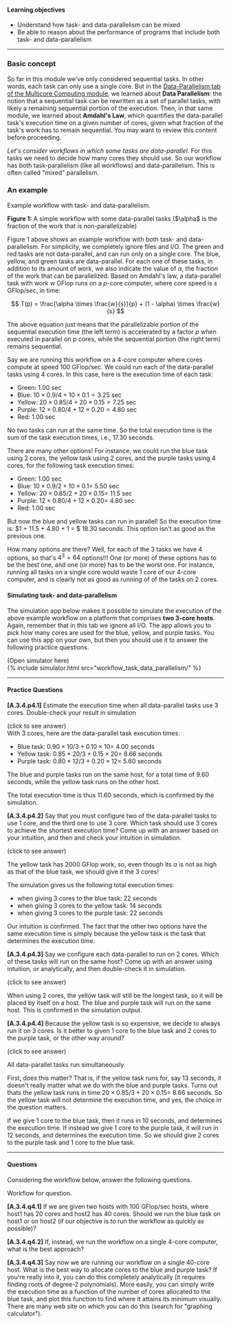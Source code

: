
#### Learning objectives

  - Understand how task- and data-parallelism can be mixed
  - Be able to reason about the performance of programs that include both task- and data-parallelism

---


### Basic concept

So far in this module we've only considered sequential tasks. In other words, each task can only use
a single core.  But in the [Data-Parallelism tab  of the Multicore Computing module]({{site.baseurl}}/pedagogic_modules/pdcc/multi_core_computing/#/data-parallelism), we 
learned about **Data Parallelism**: the notion that a sequential task can be rewritten as a set of
parallel tasks, with likely a remaining sequential portion of the execution. Then, in that same module,
we learned about **Amdahl's Law**, which quantifies the data-parallel task's execution time on a given
number of cores, given what fraction of the task's work has to remain sequential. You may want to 
review this content before proceeding. 

*Let's consider workflows in which  some tasks are data-parallel*. For this tasks we need to decide
how many cores they should use. So our workflow has both task-parallelism (like all workflows) and
data-parallelism. This is often called "mixed" parallelism. 

### An example


<object class="figure" type="image/svg+xml" data="{{ site.baseurl }}/public/img/workflows/workflow_task_data_parallelism_workflow.svg">Example workflow with task- and data-parallelism.</object>
<div class="caption"><strong>Figure 1:</strong> A simple workflow with some data-parallel tasks ($\alpha$ is the fraction of the work that is non-parallelizable)</div>

Figure 1 above shows an example workflow with both task- and data-parallelism. For simplicity, we completely ignore
files and I/O.  The green and red tasks are not data-parallel, and can run only on a single core.  The blue, yellow, and
green tasks are data-parallel. For each one of these tasks, in addition to its amount of work, we also indicate the value of $\alpha$,
the fraction of the work that can be parallelized. Based on Amdahl's law, a data-parallel task with
work $w$ GFlop runs on a $p$-core computer, where core speed is $s$ GFlop/sec, in time:

$$
T(p) = \frac{\alpha \times \frac{w}{s}}{p} + (1 - \alpha) \times \frac{w}{s}
$$

The above equation just means that the parallelizable portion of the sequential execution time (the left term) is accelerated
by a factor $p$ when executed in parallel on $p$ cores, while the sequential portion (the right term) remains sequential. 

Say we are running this workflow on a 4-core computer where cores compute at speed 100 GFlop/sec. 
We could run each of the data-parallel tasks using 4 cores. In this case, here is the execution time of each task:
 
  - Green: $1.00$ sec
  - Blue: $10 \times 0.9 / 4 + 10 \times 0.1 = 3.25$ sec
  - Yellow: $20 \times 0.85 / 4 + 20 \times 0.15 = 7.25$ sec
  - Purple: $12 \times 0.80 / 4 + 12 \times 0.20 = 4.80$ sec
  - Red: $1.00$ sec

No two tasks can run at the same time. So the total execution time is the sum of the task execution times, i.e., 17.30 seconds. 

There are many other options! For instance, we could run the blue task using 2 cores, the yellow task using 2 cores,
and the purple tasks using 4 cores, for the following task execution times:

  - Green: $1.00$ sec
  - Blue: $10 \times 0.9 / 2 + 10 \times 0.1 =$  5.50 sec
  - Yellow: $20 \times 0.85 / 2 + 20 \times 0.15 =$  11.5 sec
  - Purple: $12 \times 0.80 / 4 + 12 \times 0.20 =$ 4.80 sec
  - Red: $1.00$ sec

But now the blue and yellow tasks can run in parallel! So the execution time is:
$1 + 11.5 + 4.80 + 1 = $ 18.30 seconds.   This option isn't as good as the previous one. 

How many options are there? Well, for each of the 3 tasks we have 4 options, so that's $4^3 = 64$ options!!! One 
(or more) of these options has to be the best one, and one (or more) has to be the worst one. For instance, running all tasks on a single core would waste 1 core of our 4-core computer, and is clearly not as good as running of of the tasks on 2 cores. 


#### Simulating task- and data-parallelism

The simulation app below makes it possible to simulate the execution of the above example workflow on
a platform that comprises **two 3-core hosts**. Again, remember that in this tab we ignore all I/O. The app
allows you to pick how many cores are used for the blue, yellow, and purple tasks. You can use this
app on your own, but then you should use it to answer the following practice questions.

<div class="ui accordion fluid app-ins">
  <div class="title">
    <i class="dropdown icon"></i>
    (Open simulator here)
  </div>
  <div markdown="0" class="ui segment content">
    {% include simulator.html src="workflow_task_data_parallelism/" %}
  </div>
</div>

---

#### Practice Questions

**[A.3.4.p4.1]** Estimate the execution time when all data-parallel tasks use 3 cores. Double-check
your result in simulation

<div class="ui accordion fluid">
  <div class=" title">
    <i class="dropdown icon"></i>
    (click to see answer)
  </div>
  <div markdown="1" class="ui segment content">
With 3 cores, here are the data-parallel task execution times: 

  - Blue task: $0.90 \times 10 / 3 + 0.10  \times 10 =$ 4.00 seconds
  - Yellow task: $0.85 \times 20 / 3 + 0.15  \times 20 =$ 8.66 seconds
  - Purple task: $0.80 \times 12 / 3 + 0.20  \times 12 =$ 5.60 seconds
  
The blue and purple tasks run on the same host, for a total time of 9.60 seconds,
while the yellow task runs on  the other host.

The total execution time is thus 11.60 seconds, which is confirmed by the simulation. 
 
  </div>
</div>
<p></p>

**[A.3.4.p4.2]** Say that you must configure two of the data-parallel tasks to use 
1 core, and the third one to use 3 core.  Which task should use 3 cores to achieve
the shortest execution time?  Come up with an answer based on your intuition, and then
 and check your intuition in simulation. 

<div class="ui accordion fluid">
  <div class=" title">
    <i class="dropdown icon"></i>
    (click to see answer)
  </div>
  <div markdown="1" class="ui segment content">

The yellow task has 2000 GFlop work, so, even though its $\alpha$ is not as high as
that of the blue task, we should give it the  3 cores!

The simulation gives us the following total execution times:

  - when giving  3 cores to the blue task: 22  seconds
  - when giving 3 cores to the yellow task:  14 seconds
  - when giving 3 cores to the purple task: 22 seconds
  
Our intuition is confirmed. The fact that the other two options have the same
execution time  is simply because the yellow task is the task that determines
the execution time. 
 
  </div>
</div>
<p></p>


**[A.3.4.p4.3]** Say we configure each data-parallel to run on 2 cores. Which of these tasks 
will run on the same host? Come up with an answer using intuition, or analytically, and then double-check
it in simulation.

<div class="ui accordion fluid">
  <div class=" title">
    <i class="dropdown icon"></i>
    (click to see answer)
  </div>
  <div markdown="1" class="ui segment content">

When using 2 cores, the yellow task will still be the longest task, so it will be
placed by itself on a host. The blue and purple task will run on the same host.   This is 
confirmed in the simulation output. 

  </div>
</div>
<p></p>

**[A.3.4.p4.4]** Because the yellow task is so expensive,  we decide to always  run
it on 3 cores. Is it better to given 1 core to the blue task and 2 cores to the
purple task, or the other way around?

<div class="ui accordion fluid">
  <div class=" title">
    <i class="dropdown icon"></i>
    (click to see answer)
  </div>
  <div markdown="1" class="ui segment content">

All data-parallel tasks run simultaneously.

First, does this matter? That is, if the yellow task runs for, say 13 seconds, it
doesn't really matter what we do with the blue and purple tasks. Turns out thats
the yellow task runs in time $20 \times 0.85 / 3 + 20 \times 0.15 =$ 8.66 seconds.
So the yellow task will not determine the execution time, and yes, the choice in the question matters. 

If we give 1 core to the blue task, then it runs in 10 seconds, and determines the
execution time. If instead
we give 1 core to the purple task, it will run in 12 seconds, and determines the
execution time. So we should give 2 cores to the purple task and 1 core to the
blue task. 


  </div>
</div>
<p></p>

---

#### Questions

Considering the workflow below, answer the following questions. 

<object class="figure" type="image/svg+xml" data="{{ site.baseurl }}/public/img/workflows/workflow_task_data_parallelism_workflow_question.svg">Workflow for question.</object>

**[A.3.4.q4.1]** If we are given two hosts with 100 GFlop/sec hosts, where
host1 has 20 cores and host2 has 40 cores. Should we run the blue task on
host1 or on host2 (if our objective is to run the workflow as quickly as
possible)?


**[A.3.4.q4.2]** If, instead, we run the workflow on a single 4-core computer,
what is the best approach?


**[A.3.4.q4.3]** Say now we are running our workflow on a single 40-core
host. What is the best way to allocate cores to the blue and purple task? If
you're really into it, you can do this completely analytically (it requires
finding roots of degree-2 polynomials).  More easily, you can simply
write the execution time as a function of the number of cores allocated
to the blue task, and plot this function to find where it attains 
its minimum visually.  There are many web site on which you can do this
(search for "graphing calculator"). 

